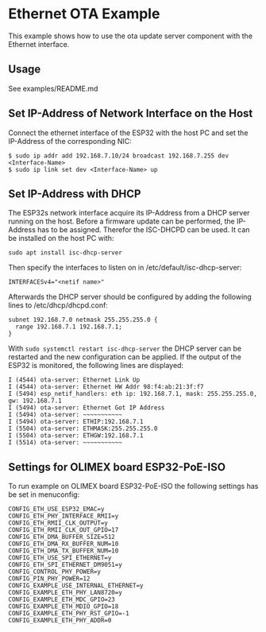 # Ethernet OTA Example

This example shows how to use the ota update server component with the Ethernet interface.

## Usage

See examples/README.md

## Set IP-Address of Network Interface on the Host

Connect the ethernet interface of the ESP32 with the host PC and set the IP-Address of the corresponding NIC:
```
$ sudo ip addr add 192.168.7.10/24 broadcast 192.168.7.255 dev <Interface-Name>
$ sudo ip link set dev <Interface-Name> up
```

## Set IP-Address with DHCP

The ESP32s network interface acquire its IP-Address from a DHCP server running on the host. Before a firmware update can be performed, the IP-Address has to be assigned. Therefor the ISC-DHCPD can be used. It can be installed on the host PC with:
```
sudo apt install isc-dhcp-server 
```
Then specify the interfaces to listen on in /etc/default/isc-dhcp-server:
```
INTERFACESv4="<netif name>"
```
Afterwards the DHCP server should be configured by adding the following lines to /etc/dhcp/dhcpd.conf:
```
subnet 192.168.7.0 netmask 255.255.255.0 {
  range 192.168.7.1 192.168.7.1;
}
```
With `sudo systemctl restart isc-dhcp-server` the DHCP server can be restarted and the new configuration can be applied.
If the output of the ESP32 is monitored, the following lines are displayed:
```
I (4544) ota-server: Ethernet Link Up
I (4544) ota-server: Ethernet HW Addr 98:f4:ab:21:3f:f7
I (5494) esp_netif_handlers: eth ip: 192.168.7.1, mask: 255.255.255.0, gw: 192.168.7.1
I (5494) ota-server: Ethernet Got IP Address
I (5494) ota-server: ~~~~~~~~~~~
I (5494) ota-server: ETHIP:192.168.7.1
I (5504) ota-server: ETHMASK:255.255.255.0
I (5504) ota-server: ETHGW:192.168.7.1
I (5514) ota-server: ~~~~~~~~~~~
```

## Settings for OLIMEX board ESP32-PoE-ISO

To run example on OLIMEX board ESP32-PoE-ISO the following settings has be set in menuconfig:
```
CONFIG_ETH_USE_ESP32_EMAC=y
CONFIG_ETH_PHY_INTERFACE_RMII=y
CONFIG_ETH_RMII_CLK_OUTPUT=y
CONFIG_ETH_RMII_CLK_OUT_GPIO=17
CONFIG_ETH_DMA_BUFFER_SIZE=512
CONFIG_ETH_DMA_RX_BUFFER_NUM=10
CONFIG_ETH_DMA_TX_BUFFER_NUM=10
CONFIG_ETH_USE_SPI_ETHERNET=y
CONFIG_ETH_SPI_ETHERNET_DM9051=y
CONFIG_CONTROL_PHY_POWER=y
CONFIG_PIN_PHY_POWER=12
CONFIG_EXAMPLE_USE_INTERNAL_ETHERNET=y
CONFIG_EXAMPLE_ETH_PHY_LAN8720=y
CONFIG_EXAMPLE_ETH_MDC_GPIO=23
CONFIG_EXAMPLE_ETH_MDIO_GPIO=18
CONFIG_EXAMPLE_ETH_PHY_RST_GPIO=-1
CONFIG_EXAMPLE_ETH_PHY_ADDR=0
```
